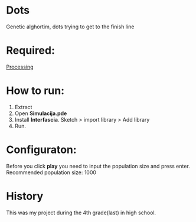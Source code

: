 # Dots
Genetic alghortim, dots trying to get to the finish line

# Required:
[Processing](https://processing.org/download/)

# How to run:
1. Extract
2. Open **Simulacija.pde**
3. Install **Interfascia**. Sketch > import library > Add library
4. Run.

# Configuraton:
Before you click **play** you need to input the population size and press enter.
Recommended population size: 1000

# History
This was my project during the 4th grade(last) in high school.
